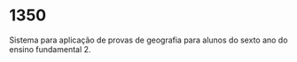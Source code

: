 # 1350
Sistema para aplicação de provas de geografia para alunos do sexto ano do ensino fundamental 2.
